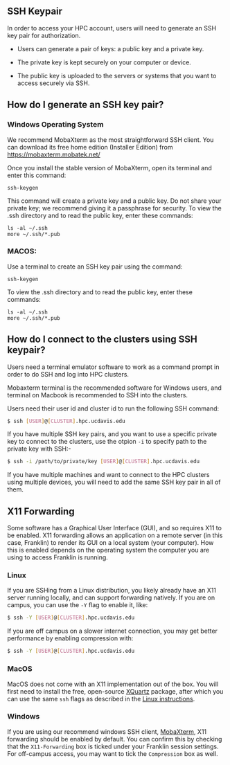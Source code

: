 ## SSH Keypair

In order to access your HPC account, users will need to generate an SSH key pair for authorization.
 
- Users can generate a pair of keys: a public key and a private key.
   
- The private key is kept securely on your computer or device.
- The public key is uploaded to the servers or systems that you want to access securely via SSH.

## How do I generate an SSH key pair?

### Windows Operating System

We recommend MobaXterm as the most straightforward SSH client. You can download its free home edition (Installer Edition) from <https://mobaxterm.mobatek.net/> 

Once you install the stable version of MobaXterm, open its terminal and enter this command:


`ssh-keygen`

This command will create a private key and a public key. Do not share your private key; we recommend giving it a passphrase for security.
To view the .ssh directory and to read the public key, enter these commands:

```
ls -al ~/.ssh
more ~/.ssh/*.pub
```

### MACOS:

Use a terminal to create an SSH key pair using the command:

`ssh-keygen`

To view the .ssh directory and to read the public key, enter these commands:

```
ls -al ~/.ssh
more ~/.ssh/*.pub
``` 
## How do I connect to the clusters using SSH keypair?

 Users need a terminal emulator software to work as a command prompt in order to do SSH and log into HPC clusters. 

Mobaxterm terminal is the recommended software for Windows users, and terminal on Macbook is recommended to SSH into the clusters.

Users need their user id and cluster id to run the following SSH command:

```bash
$ ssh [USER]@[CLUSTER].hpc.ucdavis.edu
```

If you have multiple SSH key pairs, and you want to use a specific private key to connect to the clusters, use the otpion `-i` to specify path to the private key with SSH:-

```bash
$ ssh -i /path/to/private/key [USER]@[CLUSTER].hpc.ucdavis.edu
```
If you have multiple machines and want to connect to the HPC clusters using multiple devices, you will need to add the same SSH key pair in all of them.

## X11 Forwarding

Some software has a Graphical User Interface (GUI), and so requires X11 to be enabled.
X11 forwarding allows an application on a remote server (in this case, Franklin) to render its GUI on a local system (your computer).
How this is enabled depends on the operating system the computer you are using to access Franklin is running.

### Linux

If you are SSHing from a Linux distribution, you likely already have an X11 server running locally, and can support forwarding natively.
If you are on campus, you can use the `-Y` flag to enable it, like:

```bash
$ ssh -Y [USER]@[CLUSTER].hpc.ucdavis.edu
```

If you are off campus on a slower internet connection, you may get better performance by enabling compression with:

```bash
$ ssh -Y [USER]@[CLUSTER].hpc.ucdavis.edu
```

### MacOS

MacOS does not come with an X11 implementation out of the box.
You will first need to install the free, open-source [XQuartz](https://www.xquartz.org/) package, after which you can use the same `ssh` flags as described in the [Linux instructions](access.md#linux).

### Windows

If you are using our recommend windows SSH client, [MobaXterm](https://mobaxterm.mobatek.net/), X11 forwarding should be enabled by default.
You can confirm this by checking that the `X11-Forwarding` box is ticked under your Franklin session settings.
For off-campus access, you may want to tick the `Compression` box as well.